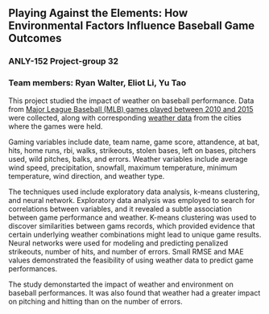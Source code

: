 
## Playing Against the Elements: How Environmental Factors Influence Baseball Game Outcomes

### ANLY-152 Project-group 32
### Team members: Ryan Walter, Eliot Li, Yu Tao

This project studied the impact of weather on baseball performance. Data from [Major League Baseball (MLB) games played between 2010 and 2015](https://www.retrosheet.org/) were collected, along with corresponding [weather data](https://www.ncei.noaa.gov/) from the cities where the games were held.

Gaming variables include date, team name, game score, attandence, at bat, hits, home runs, rbi, walks, strikeouts, stolen bases, left on bases, pitchers used, wild pitches, balks, and errors.
Weather variables include average wind speed, precipitation, snowfall, maximum temperature, minimum temperature, wind direction, and weather type.

The techniques used include exploratory data analysis, k-means clustering, and neural network. Exploratory data analysis was employed to search for correlations between variables, and it revealed a subtle association between game performance and weather. K-means clustering was used to discover similarities between gams records, which provided evidence that  certain underlying weather combinations might lead to unique game results. Neural networks were used for modeling and predicting penalized strikeouts, number of hits, and number of errors. Small RMSE and MAE values demonstrated the feasibility of using weather data to predict game performances.

The study demonstarted the impact of weather and environment on baseball performances. It was also found that weather had a greater impact on pitching and hitting than on the number of errors.




